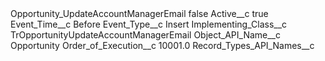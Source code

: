 <?xml version="1.0" encoding="UTF-8"?>
<CustomMetadata xmlns="http://soap.sforce.com/2006/04/metadata" xmlns:xsi="http://www.w3.org/2001/XMLSchema-instance" xmlns:xsd="http://www.w3.org/2001/XMLSchema">
    <label>Opportunity_UpdateAccountManagerEmail</label>
    <protected>false</protected>
    <values>
        <field>Active__c</field>
        <value xsi:type="xsd:boolean">true</value>
    </values>
    <values>
        <field>Event_Time__c</field>
        <value xsi:type="xsd:string">Before</value>
    </values>
    <values>
        <field>Event_Type__c</field>
        <value xsi:type="xsd:string">Insert</value>
    </values>
    <values>
        <field>Implementing_Class__c</field>
        <value xsi:type="xsd:string">TrOpportunityUpdateAccountManagerEmail</value>
    </values>
    <values>
        <field>Object_API_Name__c</field>
        <value xsi:type="xsd:string">Opportunity</value>
    </values>
    <values>
        <field>Order_of_Execution__c</field>
        <value xsi:type="xsd:double">10001.0</value>
    </values>
    <values>
        <field>Record_Types_API_Names__c</field>
        <value xsi:nil="true"/>
    </values>
</CustomMetadata>
